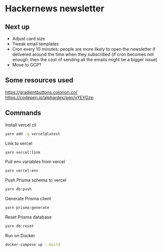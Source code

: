 # Hackernews newsletter

## Next up

- Adjust card size
- Tweak email templates
- Cron every 10 minutes: people are more likely to open the newsletter if delivered around the time when they subscribed (if cron becomes not enough, then the cost of sending all the emails might be a bigger issue)
- Move to GCP?

## Some resources used

https://gradientbuttons.colorion.co/
https://codepen.io/alphardex/pen/vYEYGzp

## Commands

Install vercel cli

```bash
yarn add -g vercel@latest
```

Link to vercel

```bash
yarn vercel:link
```

Pull env variables from vercel

```bash
yarn vercel:env
```

Push Prisma schema to vercel

```bash
yarn db:push
```

Generate Prisma client

```bash
yarn prisma:generate
```

Reset Prisma database

```bash
yarn db:reset
```

Run on Docker

```bash
docker-compose up --build
```
